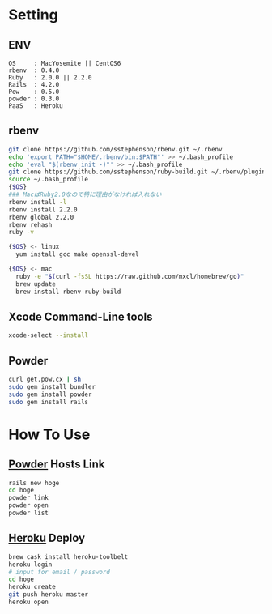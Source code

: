 # Setting

## ENV

```
OS     : MacYosemite || CentOS6
rbenv  : 0.4.0
Ruby   : 2.0.0 || 2.2.0
Rails  : 4.2.0
Pow    : 0.5.0
powder : 0.3.0
PaaS   : Heroku
```

## rbenv

```.sh
git clone https://github.com/sstephenson/rbenv.git ~/.rbenv
echo 'export PATH="$HOME/.rbenv/bin:$PATH"' >> ~/.bash_profile
echo 'eval "$(rbenv init -)"' >> ~/.bash_profile
git clone https://github.com/sstephenson/ruby-build.git ~/.rbenv/plugins/ruby-build
source ~/.bash_profile
{$OS}
### MacはRuby2.0なので特に理由がなければ入れない
rbenv install -l
rbenv install 2.2.0
rbenv global 2.2.0
rbenv rehash
ruby -v

{$OS} <- linux
  yum install gcc make openssl-devel

{$OS} <- mac
  ruby -e "$(curl -fsSL https://raw.github.com/mxcl/homebrew/go)"
  brew update
  brew install rbenv ruby-build
```

## Xcode Command-Line tools

```.sh
xcode-select --install
```

## Powder

```.sh
curl get.pow.cx | sh
sudo gem install bundler
sudo gem install powder
sudo gem install rails
```

# How To Use

## [Powder](https://github.com/Rodreegez/powder) Hosts Link

```.sh
rails new hoge
cd hoge
powder link
powder open
powder list
```

## [Heroku](https://dashboard.heroku.com/apps) Deploy

```.sh
brew cask install heroku-toolbelt
heroku login
# input for email / password
cd hoge
heroku create
git push heroku master
heroku open
```
